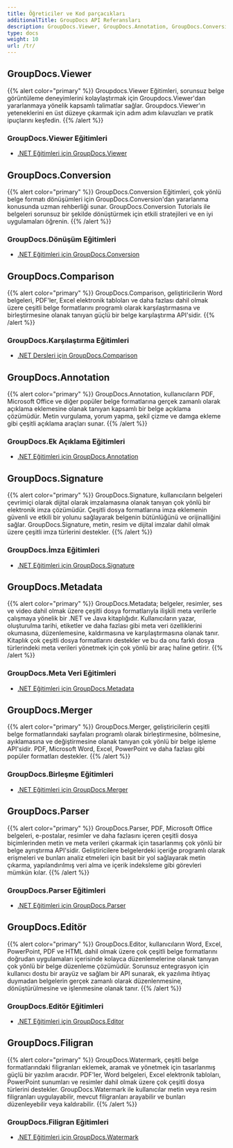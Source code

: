```yaml
---
title: Öğreticiler ve Kod parçacıkları
additionalTitle: GroupDocs API Referansları
description: GroupDocs.Viewer, GroupDocs.Annotation, GroupDocs.Conversion ve diğer ürünler gibi GroupDocs Ürünlerine ilişkin eğitimler ve kod parçacıkları.
type: docs
weight: 10
url: /tr/
---
```


## GroupDocs.Viewer
{{% alert color="primary" %}}
Groupdocs.Viewer Eğitimleri, sorunsuz belge görüntüleme deneyimlerini kolaylaştırmak için Groupdocs.Viewer'dan yararlanmaya yönelik kapsamlı talimatlar sağlar. Groupdocs.Viewer'ın yeteneklerini en üst düzeye çıkarmak için adım adım kılavuzları ve pratik ipuçlarını keşfedin.
{{% /alert %}}

### GroupDocs.Viewer Eğitimleri
- [.NET Eğitimleri için GroupDocs.Viewer](../viewer/tr/net/)


## GroupDocs.Conversion
{{% alert color="primary" %}}
GroupDocs.Conversion Eğitimleri, çok yönlü belge formatı dönüşümleri için GroupDocs.Conversion'dan yararlanma konusunda uzman rehberliği sunar. GroupDocs.Conversion Tutorials ile belgeleri sorunsuz bir şekilde dönüştürmek için etkili stratejileri ve en iyi uygulamaları öğrenin.
{{% /alert %}}

### GroupDocs.Dönüşüm Eğitimleri
- [.NET Eğitimleri için GroupDocs.Conversion](../conversion/tr/net/)


## GroupDocs.Comparison
{{% alert color="primary" %}}
GroupDocs.Comparison, geliştiricilerin Word belgeleri, PDF'ler, Excel elektronik tabloları ve daha fazlası dahil olmak üzere çeşitli belge formatlarını programlı olarak karşılaştırmasına ve birleştirmesine olanak tanıyan güçlü bir belge karşılaştırma API'sidir.
{{% /alert %}}

### GroupDocs.Karşılaştırma Eğitimleri
- [.NET Dersleri için GroupDocs.Comparison](../comparison/tr/net/)


## GroupDocs.Annotation
{{% alert color="primary" %}}
GroupDocs.Annotation, kullanıcıların PDF, Microsoft Office ve diğer popüler belge formatlarına gerçek zamanlı olarak açıklama eklemesine olanak tanıyan kapsamlı bir belge açıklama çözümüdür. Metin vurgulama, yorum yapma, şekil çizme ve damga ekleme gibi çeşitli açıklama araçları sunar.
{{% /alert %}}

### GroupDocs.Ek Açıklama Eğitimleri
- [.NET Eğitimleri için GroupDocs.Annotation](../annotation/tr/net/)


## GroupDocs.Signature
{{% alert color="primary" %}}
GroupDocs.Signature, kullanıcıların belgeleri çevrimiçi olarak dijital olarak imzalamasına olanak tanıyan çok yönlü bir elektronik imza çözümüdür. Çeşitli dosya formatlarına imza eklemenin güvenli ve etkili bir yolunu sağlayarak belgenin bütünlüğünü ve orijinalliğini sağlar. GroupDocs.Signature, metin, resim ve dijital imzalar dahil olmak üzere çeşitli imza türlerini destekler.
{{% /alert %}}

### GroupDocs.İmza Eğitimleri
- [.NET Eğitimleri için GroupDocs.Signature](../signature/tr/net/)


## GroupDocs.Metadata
{{% alert color="primary" %}}
GroupDocs.Metadata; belgeler, resimler, ses ve video dahil olmak üzere çeşitli dosya formatlarıyla ilişkili meta verilerle çalışmaya yönelik bir .NET ve Java kitaplığıdır. Kullanıcıların yazar, oluşturulma tarihi, etiketler ve daha fazlası gibi meta veri özelliklerini okumasına, düzenlemesine, kaldırmasına ve karşılaştırmasına olanak tanır. Kitaplık çok çeşitli dosya formatlarını destekler ve bu da onu farklı dosya türlerindeki meta verileri yönetmek için çok yönlü bir araç haline getirir.
{{% /alert %}}

### GroupDocs.Meta Veri Eğitimleri
- [.NET Eğitimleri için GroupDocs.Metadata](../metadata/tr/net/)


## GroupDocs.Merger
{{% alert color="primary" %}}
GroupDocs.Merger, geliştiricilerin çeşitli belge formatlarındaki sayfaları programlı olarak birleştirmesine, bölmesine, ayıklamasına ve değiştirmesine olanak tanıyan çok yönlü bir belge işleme API'sidir. PDF, Microsoft Word, Excel, PowerPoint ve daha fazlası gibi popüler formatları destekler.
{{% /alert %}}

### GroupDocs.Birleşme Eğitimleri
- [.NET Eğitimleri için GroupDocs.Merger](../merger/tr/net/)


## GroupDocs.Parser
{{% alert color="primary" %}}
GroupDocs.Parser, PDF, Microsoft Office belgeleri, e-postalar, resimler ve daha fazlasını içeren çeşitli dosya biçimlerinden metin ve meta verileri çıkarmak için tasarlanmış çok yönlü bir belge ayrıştırma API'sidir. Geliştiricilere belgelerdeki içeriğe programlı olarak erişmeleri ve bunları analiz etmeleri için basit bir yol sağlayarak metin çıkarma, yapılandırılmış veri alma ve içerik indeksleme gibi görevleri mümkün kılar.
{{% /alert %}}

### GroupDocs.Parser Eğitimleri
- [.NET Eğitimleri için GroupDocs.Parser](../parser/tr/net/)


## GroupDocs.Editör
{{% alert color="primary" %}}
GroupDocs.Editor, kullanıcıların Word, Excel, PowerPoint, PDF ve HTML dahil olmak üzere çok çeşitli belge formatlarını doğrudan uygulamaları içerisinde kolayca düzenlemelerine olanak tanıyan çok yönlü bir belge düzenleme çözümüdür. Sorunsuz entegrasyon için kullanıcı dostu bir arayüz ve sağlam bir API sunarak, ek yazılıma ihtiyaç duymadan belgelerin gerçek zamanlı olarak düzenlenmesine, dönüştürülmesine ve işlenmesine olanak tanır.
{{% /alert %}}

### GroupDocs.Editör Eğitimleri
- [.NET Eğitimleri için GroupDocs.Editor](../editor/tr/net/)


## GroupDocs.Filigran
{{% alert color="primary" %}}
GroupDocs.Watermark, çeşitli belge formatlarındaki filigranları eklemek, aramak ve yönetmek için tasarlanmış güçlü bir yazılım aracıdır. PDF'ler, Word belgeleri, Excel elektronik tabloları, PowerPoint sunumları ve resimler dahil olmak üzere çok çeşitli dosya türlerini destekler. GroupDocs.Watermark ile kullanıcılar metin veya resim filigranları uygulayabilir, mevcut filigranları arayabilir ve bunları düzenleyebilir veya kaldırabilir.
{{% /alert %}}

### GroupDocs.Filigran Eğitimleri
- [.NET Eğitimleri için GroupDocs.Watermark](../watermark/tr/net/)